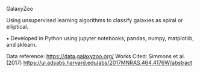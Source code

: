GalaxyZoo

Using unsupervised learning algorithms to classify galaxies as spiral or elliptical.

•	Developed in Python using jupyter notebooks, pandas, numpy, matplotlib, and sklearn.

Data reference: https://data.galaxyzoo.org/
Works Cited: Simmons et al. (2017) https://ui.adsabs.harvard.edu/abs/2017MNRAS.464.4176W/abstract

